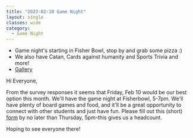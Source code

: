 ```yaml
---
title: "2023-02-10 Game Night"
layout: single
classes: wide
category:
  - Game Night
---
```


- Game night's starting in Fisher Bowl, stop by and grab some pizza :)
- We also have Catan, Cards against humanity and Sports Trivia and more!
- [Gallery](/GameNight/2023-02-10-gallery/)

Hi Everyone,

From the survey responses it seems that Friday, Feb 10 would be our best option this month. We'll have the game night at Fisherbowl, 5-7pm. We'll have plenty of board games and food, and it'll be a great opportunity to connect with other students and just have fun. Please fill out this (short) [form](https://forms.gle/ApVkowKCqCBKNyYU7) by no later than Thursday, 5pm-this gives us a headcount.

Hoping to see everyone there!
